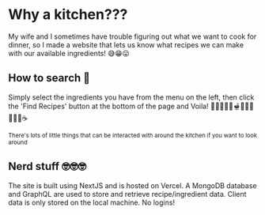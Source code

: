 # Why a kitchen???
My wife and I sometimes have trouble figuring out what we want to cook for dinner, so I made a website that lets us know what recipes we can make with our available ingredients! :sweat_smile::grin::stuck_out_tongue:

## How to search :monocle_face:
Simply select the ingredients you have from the menu on the left, then click the 'Find Recipes' button at the bottom of the page and Voila! :man_cook::woman_cook::bowl_with_spoon::fondue::green_salad::sandwich::fried_shrimp::spaghetti::lobster::pie::coffee:

<sub>There's lots of little things that can be interacted with around the kitchen if you want to look around</sub>

## Nerd stuff :nerd_face::nerd_face::nerd_face: 	
The site is built using NextJS and is hosted on Vercel. 
A MongoDB database and GraphQL are used to store and retrieve recipe/ingredient data.
Client data is only stored on the local machine. No logins!